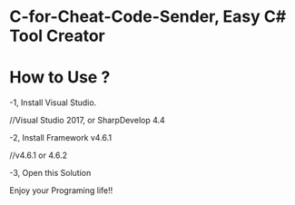 # C-for-Cheat-Code-Sender, Easy C# Tool Creator

# How to Use ?

-1, Install Visual Studio.

//Visual Studio 2017, or SharpDevelop 4.4

-2, Install Framework v4.6.1

//v4.6.1 or 4.6.2

-3, Open this Solution


Enjoy your Programing life!!
